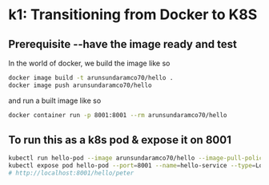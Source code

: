 # k1: Transitioning from Docker to K8S

## Prerequisite --have the image ready and test
In the world of docker, we build the image like so
```bash
docker image build -t arunsundaramco70/hello .
docker image push arunsundaramco70/hello
```

and run a built image like so
```bash
docker container run -p 8001:8001 --rm arunsundaramco70/hello
```

## To run this as a k8s pod & expose it on 8001
```bash
kubectl run hello-pod --image arunsundaramco70/hello --image-pull-policy=Always
kubectl expose pod hello-pod --port=8001 --name=hello-service --type=LoadBalancer
# http://localhost:8001/hello/peter
```
